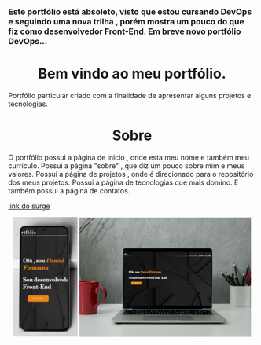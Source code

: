 ### Este portfólio está absoleto, visto que estou cursando DevOps e seguindo uma nova trilha , porém mostra um pouco do que fiz como desenvolvedor Front-End. Em breve novo portfólio DevOps...

<div align=center>
  <h1> Bem vindo ao meu portfólio. </h1>
</div>

Portfólio particular criado com a finalidade de apresentar alguns projetos e tecnologias.

<div align=center>
  <h1> Sobre </h1>
</div>
O portfólio possui a página de inicio , onde esta meu nome e também meu currículo. Possui a página "sobre" , que diz um pouco sobre mim e meus valores. Possui a página de projetos , onde é direcionado para o repositório dos meus projetos. Possui a página de tecnologias que mais domino. E também possui a página de contatos. 


[link do surge](https://vulgar-touch.surge.sh/)

<p align="center">
  <img src="https://github.com/daniel2dfla/portfolio/blob/main/src/img/portfolioCelular.jpg" width="131"  alt="accessibility text">
  <img src="https://github.com/daniel2dfla/portfolio/blob/main/src/img/portfolioPc.jpg" width="350"  alt="accessibility text">
</p>

